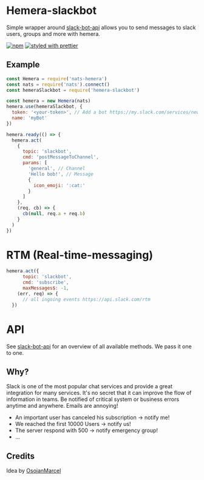 # Hemera-slackbot

Simple wrapper around [slack-bot-api](https://github.com/mishk0/slack-bot-api) allows you to send messages to slack users, groups and more with hemera.

[![npm](https://img.shields.io/npm/v/hemera-slackbot.svg?maxAge=3600)](https://www.npmjs.com/package/hemera-slackbot)
[![styled with prettier](https://img.shields.io/badge/styled_with-prettier-ff69b4.svg)](#badge)

## Example

```js
const Hemera = require('nats-hemera')
const nats = require('nats').connect()
const hemeraSlackbot = require('hemera-slackbot')

const hemera = new Hemera(nats)
hemera.use(hemeraSlackbot, {
  token: '<your-token>', // Add a bot https://my.slack.com/services/new/bot and put the token
  name: 'myBot'
})

hemera.ready(() => {
  hemera.act(
    {
      topic: 'slackbot',
      cmd: 'postMessageToChannel',
      params: [
        'general', // Channel
        'Hello bob!', // Message
        {
          icon_emoji: ':cat:'
        }
      ]
    },
    (req, cb) => {
      cb(null, req.a + req.b)
    }
  )
})
```

# RTM (Real-time-messaging)

```js
hemera.act({
      topic: 'slackbot',
      cmd: 'subscribe',
      maxMessages$: -1,
    (err, req) => {
      // all ingoing events https://api.slack.com/rtm
  })
```

# API

See [slack-bot-api](https://github.com/mishk0/slack-bot-api#methods) for an overview of all available methods. We pass it one to one.

## Why?

Slack is one of the most popular chat services and provide a great integration for many services. It's no secret that it can improve the flow of information in teams. Be notified of critical system or business errors anytime and anywhere. Emails are annoying!

* An important user has canceled his subscription -> notify me!
* We reached the first 10000 Users -> notify us!
* The server respond with 500 -> notify emergency group!
* ...

## Credits

Idea by [OsoianMarcel](https://github.com/OsoianMarcel)
